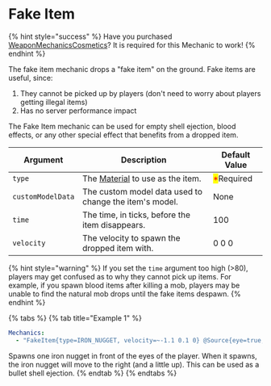 # Fake Item

{% hint style="success" %}
Have you purchased [WeaponMechanicsCosmetics](https://www.spigotmc.org/resources/weaponmechanicscosmetics-guns-in-minecraft-1-12-2-1-20-1.104539/)? It is required for this Mechanic to work!
{% endhint %}

The fake item mechanic drops a "fake item" on the ground. Fake items are useful, since:

1. They cannot be picked up by players (don't need to worry about players getting illegal items)
2. Has no server performance impact

The Fake Item mechanic can be used for empty shell ejection, blood effects, or any other special effect that benefits from a dropped item.&#x20;

| Argument          | Description                                                                                                       | Default Value                              |
| ----------------- | ----------------------------------------------------------------------------------------------------------------- | ------------------------------------------ |
| `type`            | The [Material](https://app.gitbook.com/s/IIUkVnlH40vVBzLhWWQ8/references#material "mention") to use as the item.  | <mark style="color:red;">\*</mark>Required |
| `customModelData` | The custom model data used to change the item's model.                                                            | None                                       |
| `time`            | The time, in ticks, before the item disappears.                                                                   | 100                                        |
| `velocity`        | The velocity to spawn the dropped item with.                                                                      | 0 0 0                                      |

{% hint style="warning" %}
If you set the `time` argument too high (>80), players may get confused as to why they cannot pick up items. For example, if you spawn blood items after killing a mob, players may be unable to find the natural mob drops until the fake items despawn.
{% endhint %}

{% tabs %}
{% tab title="Example 1" %}
```yaml
Mechanics:
  - "FakeItem{type=IRON_NUGGET, velocity=~-1.1 0.1 0} @Source{eye=true, offset=~-0.12 -0.38 1}"
```

Spawns one iron nugget in front of the eyes of the player. When it spawns, the iron nugget will move to the right (and a little up). This can be used as a bullet shell ejection.
{% endtab %}
{% endtabs %}



